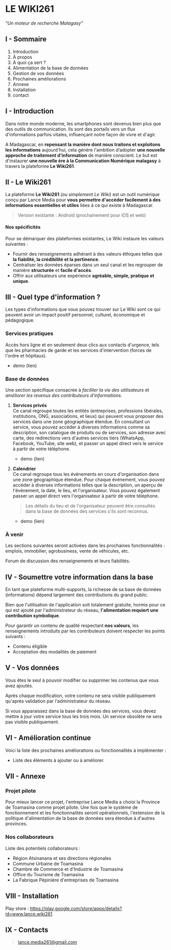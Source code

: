 # LE WIKI261
*"Un moteur de recherche Malagasy"*

## I - Sommaire
1. Introduction
2. À propos
3. À quoi ça sert ?
4. Alimentation de la base de données
5. Gestion de vos données
6. Prochaines améliorations
7. Annexe
8. Installation
9. contact

## I - Introduction
Dans notre monde moderne, les smartphones sont devenus bien plus que des outils de communication. Ils sont des portails vers un flux d'informations parfois vitales, influençant notre façon de vivre et d'agir.

A Madagascar, en **repensant la manière dont nous traitons et exploitons les informations** aujourd'hui, cela génère l'ambition d’adopter **une nouvelle approche de traitement d'information** de manière conscient. Le but est d'instaurer **une nouvelle ère à la Communication Numérique malagasy** à travers la plateforme **Le Wiki261**.

## II - Le Wiki261
La plateforme **Le Wiki261** *(ou simplement Le Wiki)* est un outil numérique conçu par Lance Media pour **vous permettre d'accéder facilement à des informations essentielles et utiles** liées à ce qui existe à Madagascar.

> Version existante : Android (prochainement pour iOS et web)

#### Nos spécificités
Pour se démarquer des plateformes existantes, Le Wiki instaure les valeurs suivantes :
- Fournir des renseignements adhérant à des valeurs éthiques telles que **la fiabilité, la crédibilité et la pertinence**.
- Centraliser les données éparses dans un seul canal et les regrouper de manière **structurée** et **facile d'accès**.
- Offrir aux utilisateurs une expérience **agréable, simple, pratique et unique**.

## III - Quel type d'information ?
Les types d'informations que vous pouvez trouver sur Le Wiki sont ce qui peuvent avoir un impact positif personnel, culturel, économique et pédagogique. 

### Services pratiques  
Accès hors ligne et en seulement deux clics aux contacts d'urgence, tels que les pharmacies de garde et les services d'intervention (forces de l'ordre et hôpitaux).  
   - demo (lien)

### Base de données
Une section spécifique consacrée à *faciliter la vie des utilisateurs* et *améliorer les revenus des contributeurs d'informations*.

1. **Services privés**  
Ce canal regroupe toutes les entités (entreprises, professions libérales, institutions, ONG, associations, et lieux) qui peuvent vous proposer des services dans une zone géographique étendue. En consultant un service, vous pouvez accéder à diverses informations comme sa description, son catalogue de produits ou de services, son adresse avec carte, des redirections vers d'autres services tiers (WhatsApp, Facebook, YouTube, site web), et passer un appel direct vers le service à partir de votre téléphone.  
   - demo (lien)

2. **Calendrier**  
Ce canal regroupe tous les événements en cours d'organisation dans une zone géographique étendue. Pour chaque événement, vous pouvez accéder à diverses informations telles que la description, un aperçu de l'événement, la date, le lieu, et l'organisateur. Vous pouvez également passer un appel direct vers l'organisateur à partir de votre téléphone.  

   > Les détails du lieu et de l'organisateur peuvent être consultés dans la base de données des services s'ils sont reconnus.
   - demo (lien)

### À venir 
Les sections suivantes seront activées dans les prochaines fonctionnalités : emplois, immobilier, agrobusiness, vente de véhicules, etc.
   
Forum de discussion des renseignements et leurs fiabilités.

## IV - Soumettre votre information dans la base
En tant que plateforme multi-supports, la richesse de sa base de données (informations) dépend largement des contributions du grand public.

Bien que l'utilisation de l'application soit totalement gratuite, hormis pour ce qui est ajouté par l'administrateur du réseau, **l'alimentation requiert une contribution symbolique**.

Pour garantir un contenu de qualité respectant **nos valeurs**, les renseignements introduits par les contributeurs doivent respecter les points suivants :
- Contenu éligible
- Acceptation des modalités de paiement

## V - Vos données
Vous êtes le seul à pouvoir modifier ou supprimer les contenus que vous avez ajoutés.

Après chaque modification, votre contenu ne sera visible publiquement qu'après validation par l'administrateur du réseau.

Si vous apparaissez dans la base de données des services, vous devez mettre à jour votre service tous les trois mois. Un service obsolète ne sera pas visible publiquement.

## VI - Amélioration continue
Voici la liste des prochaines améliorations ou fonctionnalités à implémenter :
- Liste des éléments à ajouter ou à améliorer.

## VII - Annexe
### Projet pilote
Pour mieux lancer ce projet, l'entreprise Lance Media a choisi la Province de Toamasina comme projet pilote. Une fois que le système de fonctionnement et les fonctionnalités seront opérationnels, l'extension de la politique d'alimentation de la base de données sera étendue à d'autres provinces.

### Nos collaborateurs
Liste des potentiels collaborateurs :
- Région Atsinanana et ses directions régionales
- Commune Urbaine de Toamasina
- Chambre de Commerce et d'Industrie de Toamasina
- Office du Tourisme de Toamasina
- La Fabrique Pépinière d'entreprises de Toamasina

## VIII - Installation
Play store : https://play.google.com/store/apps/details?id=www.lance.wiki261

## IX - Contacts
> lance.media261@gmail.com
